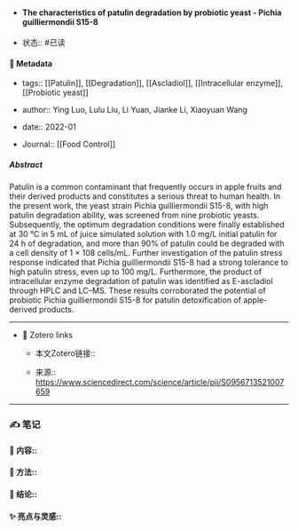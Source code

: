 - #### The characteristics of patulin degradation by probiotic yeast - Pichia guilliermondii S15-8

- 状态:: #已读

#### 🔢 Metadata

  - tags:: [[Patulin]], [[Degradation]], [[Ascladiol]], [[Intracellular enzyme]], [[Probiotic yeast]]

  - author:: Ying Luo, Lulu Liu, Li Yuan, Jianke Li, Xiaoyuan Wang

  - date:: 2022-01

  - Journal:: [[Food Control]]

##### Abstract
Patulin is a common contaminant that frequently occurs in apple fruits and their derived products and constitutes a serious threat to human health. In the present work, the yeast strain Pichia guilliermondii S15-8, with high patulin degradation ability, was screened from nine probiotic yeasts. Subsequently, the optimum degradation conditions were finally established at 30 °C in 5 mL of juice simulated solution with 1.0 mg/L initial patulin for 24 h of degradation, and more than 90% of patulin could be degraded with a cell density of 1 × 108 cells/mL. Further investigation of the patulin stress response indicated that Pichia guilliermondii S15-8 had a strong tolerance to high patulin stress, even up to 100 mg/L. Furthermore, the product of intracellular enzyme degradation of patulin was identified as E-ascladiol through HPLC and LC–MS. These results corroborated the potential of probiotic Pichia guilliermondii S15-8 for patulin detoxification of apple-derived products.

---
- 🔗 Zotero links 

  - 本文Zotero链接:: 

  - 来源:: https://www.sciencedirect.com/science/article/pii/S0956713521007659

---

### ✍️ 笔记

  #### 📖 内容:: 
  
  #### 🧫 方法:: 
  
  #### 💽 结论:: 
  
  #### ✨ 亮点与灵感:: 


